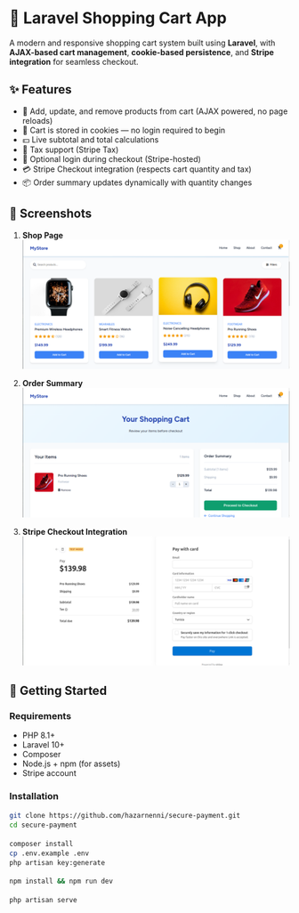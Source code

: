 # 🛒 Laravel Shopping Cart App

A modern and responsive shopping cart system built using **Laravel**, with **AJAX-based cart management**, **cookie-based persistence**, and **Stripe integration** for seamless checkout.

## ✨ Features

- 🧾 Add, update, and remove products from cart (AJAX powered, no page reloads)
- 🍪 Cart is stored in cookies — no login required to begin
- 💵 Live subtotal and total calculations
- 🧮 Tax support (Stripe Tax)
- 🧍 Optional login during checkout (Stripe-hosted)
- 💳 Stripe Checkout integration (respects cart quantity and tax)
- 📦 Order summary updates dynamically with quantity changes

## 📸 Screenshots

1. **Shop Page**
   ![Shop Page](public/images/readme/shop.png)

2. **Order Summary**
   ![Order Summary](public/images/readme/cart.png)

3. **Stripe Checkout Integration**
   ![Stripe Checkout](public/images/readme/stripe.png)

## 🚀 Getting Started

### Requirements

- PHP 8.1+
- Laravel 10+
- Composer
- Node.js + npm (for assets)
- Stripe account

### Installation

```bash
git clone https://github.com/hazarnenni/secure-payment.git
cd secure-payment

composer install
cp .env.example .env
php artisan key:generate

npm install && npm run dev

php artisan serve
